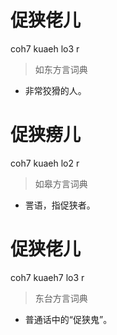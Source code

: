 # 促狭佬儿
coh7 kuaeh lo3 r
> 如东方言词典
- 非常狡猾的人。

# 促狭痨儿
coh7 kuaeh lo2 r
> 如皋方言词典
- 詈语，指促狭者。

# 促狭佬儿
coh7 kuaeh7 lo3 r
> 东台方言词典
- 普通话中的“促狭鬼”。
